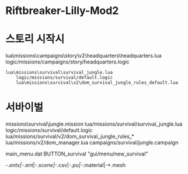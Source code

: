 # Riftbreaker-Lilly-Mod2
 

# 스토리 시작시
lua\missions\campaigns\story\v2\headquarters\headquarters.lua
    logic/missions/campaigns/story/headquarters.logic
    
    lua\missions\survival\survival_jungle.lua
        logic/missions/survival/default.logic
        lua\missions\survival\v2\dom_survival_jungle_rules_default.lua
		
# 서바이벌
missions\survival\jungle.mission
	lua/missions/survival/survival_jungle.lua
		logic/missions/survival/default.logic
		lua/missions/survival/v2/dom_survival_jungle_rules_*
		lua/missions/v2/dom_manager.lua
	campaigns/survival/jungle.campaign


main_menu.dat
	BUTTON_survival                         "gui/menu/new_survival"
	
	
-*.entx|-*.ent|-*.scene|-*.csv|-*.pu|-*.material|-*.mesh